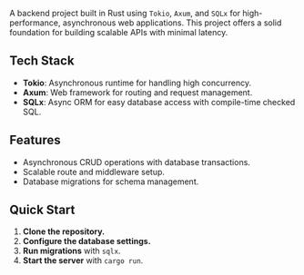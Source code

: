 A backend project built in Rust using `Tokio`, `Axum`, and `SQLx` for high-performance, asynchronous web applications. This project offers a solid foundation for building scalable APIs with minimal latency.

## Tech Stack
- **Tokio**: Asynchronous runtime for handling high concurrency.
- **Axum**: Web framework for routing and request management.
- **SQLx**: Async ORM for easy database access with compile-time checked SQL.

## Features
- Asynchronous CRUD operations with database transactions.
- Scalable route and middleware setup.
- Database migrations for schema management.

## Quick Start
1. **Clone the repository.**
2. **Configure the database settings.**
3. **Run migrations** with `sqlx`.
4. **Start the server** with `cargo run`.
